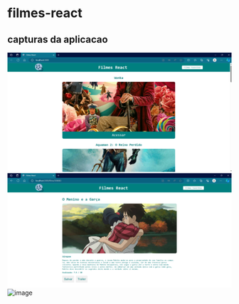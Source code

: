 # filmes-react


## capturas da aplicacao
![Alt text](image-1.png)
![Alt text](image-2.png)
![image](https://github.com/francielefranca/filmes-react/assets/92552849/441d297c-74c5-4681-8f28-452e3c9229d2)


